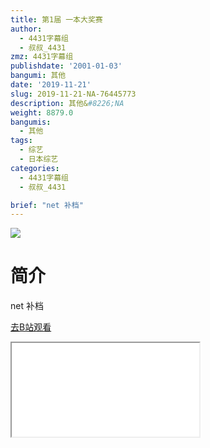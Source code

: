 ```yaml
---
title: 第1届 一本大奖赛
author:
  - 4431字幕组
  - 叔叔_4431
zmz: 4431字幕组
publishdate: '2001-01-03'
bangumi: 其他
date: '2019-11-21'
slug: 2019-11-21-NA-76445773
description: 其他&#8226;NA
weight: 8879.0
bangumis:
  - 其他
tags:
  - 综艺
  - 日本综艺
categories:
  - 4431字幕组
  - 叔叔_4431

brief: "net 补档"
---
```

![](https://raw.githubusercontent.com/tcgriffith/owaraisite/master/static/tmpimg/d62bdf36eb11f7f3a8089f35c36509cd2361c661.jpg.480.jpg)
# 简介  
net
补档  

[去B站观看](https://www.bilibili.com/video/av76445773/)
<div class ="resp-container"><iframe class="testiframe" src="//player.bilibili.com/player.html?aid=76445773"", scrolling="no", allowfullscreen="true" > </iframe></div> 
